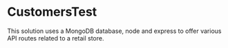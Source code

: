 # CustomersTest 
This solution uses a MongoDB database, node and express to offer various API routes related to a retail store.  
